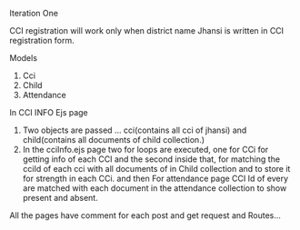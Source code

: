 Iteration One


CCI registration will work only when district name Jhansi is written in CCI registration form.


Models
1. Cci
2. Child
3. Attendance

In CCI INFO Ejs page

1. Two objects are passed ... cci(contains all cci of jhansi) and child(contains all documents of child collection.)
2. In the cciInfo.ejs page two for loops are executed,  one for CCi for getting info of each CCI and the second inside that, for matching the cciId of each cci with all documents    of in Child collection and to store it for strength in each CCi.
   and then For attendance page CCI Id of every are matched with each document in the attendance collection to show present and absent.



All the pages have comment for each post and get request and Routes...

